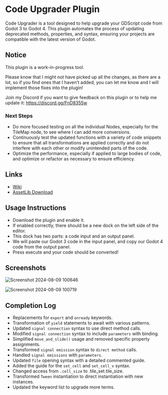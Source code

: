 # Code Upgrader Plugin
Code Upgrader is a tool designed to help upgrade your GDScript code from Godot 3 to Godot 4. This plugin automates the process of updating deprecated methods, properties, and syntax, ensuring your projects are compatible with the latest version of Godot.

## Notice 
This plugin is a work-in-progress tool.

Please know that I might not have picked up all the changes, as there are a lot, so if you find ones that I haven’t added, you can let me know and I will implement those fixes into the plugin! 

Join my Discord if you want to give feedback on this plugin or to help me update it: https://discord.gg/FnD8355w

### Next Steps
- Do more focused testing on all the individual Nodes, especially for the TileMap node, to see where I can add more conversions.
- Continuously test the updated functions with a variety of code snippets to ensure that all transformations are applied correctly and do not interfere with each other or modify unintended parts of the code.
- Optimize the performance, especially if applied to large bodies of code, and optimize or refactor as necessary to ensure efficiency.

## Links
- [Wiki](https://github.com/christinec-dev/GDScriptCodeUpgrader/wiki/Tutorial)
- [AssetLib Download](https://godotengine.org/asset-library/asset/3217)

## Usage Instructions 
- Download the plugin and enable it.
- If enabled correctly, there should be a new dock on the left side of the editor.
- This dock has two parts: a code input and an output panel.
- We will paste our Godot 3 code in the input panel, and copy our Godot 4 code from the output panel.
- Press execute and your code should be converted!

## Screenshots
![Screenshot 2024-08-09 100646](https://github.com/user-attachments/assets/fc175a57-70c6-40b7-bd70-07784d5944d7)

![Screenshot 2024-08-09 100719](https://github.com/user-attachments/assets/a5af7c62-1634-4f26-9639-4401fb79cc03)

## Completion Log
- Replacements for `export` and `onready` keywords.
- Transformation of `yield` statements to await with various patterns.
- Updated `signal connection` syntax to use direct method calls.
- Modified `signal connection` syntax to include `parameters` with binding.
- Simplified `move_and_slide()` usage and removed specific property assignments.
- Transformed `signal emission` syntax to `direct method` calls.
- Handled `signal emissions` with `parameters`.
- Updated `file` opening syntax with a detailed commented guide.
- Added the guide for the `set_cell` and `set_cell_v` syntax.
- Changed access from `.cell_size` to .tile_set.tile_size.
- Transformed `Tween` instantiation to direct instantiation with new instances.
- Updated the keyword list to upgrade more terms.

